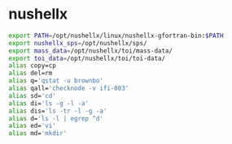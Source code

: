 <!-- nushellx.md --- 
;; 
;; Description: 
;; Author: Hongyi Wu(吴鸿毅)
;; Email: wuhongyi@qq.com 
;; Created: 一 8月 24 16:58:46 2020 (+0800)
;; Last-Updated: 一 8月 24 16:59:14 2020 (+0800)
;;           By: Hongyi Wu(吴鸿毅)
;;     Update #: 1
;; URL: http://wuhongyi.cn -->

# nushellx


```bash
export PATH=/opt/nushellx/linux/nushellx-gfortran-bin:$PATH
export nushellx_sps=/opt/nushellx/sps/
export mass_data=/opt/nushellx/toi/mass-data/
export toi_data=/opt/nushellx/toi/toi-data/
alias copy=cp
alias del=rm 
alias q='qstat -u brownbo'
alias qall='checknode -v ifi-003'
alias sd='cd' 
alias di='ls -g -l -a'  
alias dis='ls -tr -l -g -a' 
alias d='ls -l | egrep ^d' 
alias ed='vi' 
alias md='mkdir'
```




<!-- nushellx.md ends here -->
